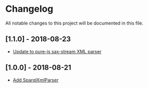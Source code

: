 # Changelog
All notable changes to this project will be documented in this file.

<a name="1.1.0"></a>
## [1.1.0] - 2018-08-23
- [Update to pure-js sax-stream XML parser](https://github.com/rubensworks/sparqlxml-parse.js/commit/c231ff4045c8c0fddaa5c95f594dc801ee5e1cae)

<a name="1.0.0"></a>
## [1.0.0] - 2018-08-21
- [Add SparqlXmlParser](https://github.com/rubensworks/sparqlxml-parse.js/commit/b15c0109a133144dccd8296756cb73a95ada5893)
